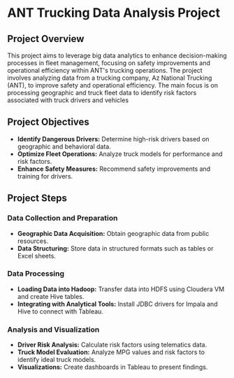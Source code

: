<body>

<h1>ANT Trucking Data Analysis Project</h1>

<h2>Project Overview</h2>
    <p>This project aims to leverage big data analytics to enhance decision-making processes in fleet management, focusing on safety improvements and operational efficiency within ANT's trucking operations. The project involves analyzing data from a trucking company, Az National Trucking (ANT), to improve safety and operational efficiency. The main focus is on processing geographic and truck fleet data to identify risk factors associated with truck drivers and vehicles</p>



  <h2>Project Objectives</h2>
    <ul>
        <li><strong>Identify Dangerous Drivers:</strong> Determine high-risk drivers based on geographic and behavioral data.</li>
        <li><strong>Optimize Fleet Operations:</strong> Analyze truck models for performance and risk factors.</li>
        <li><strong>Enhance Safety Measures:</strong> Recommend safety improvements and training for drivers.</li>
    </ul>

  <h2>Project Steps</h2>

  <h3>Data Collection and Preparation</h3>
    <ul>
        <li><strong>Geographic Data Acquisition:</strong> Obtain geographic data from public resources.</li>
        <li><strong>Data Structuring:</strong> Store data in structured formats such as tables or Excel sheets.</li>
    </ul>

  <h3>Data Processing</h3>
    <ul>
        <li><strong>Loading Data into Hadoop:</strong> Transfer data into HDFS using Cloudera VM and create Hive tables.</li>
        <li><strong>Integrating with Analytical Tools:</strong> Install JDBC drivers for Impala and Hive to connect with Tableau.</li>
    </ul>

  <h3>Analysis and Visualization</h3>
    <ul>
        <li><strong>Driver Risk Analysis:</strong> Calculate risk factors using telematics data.</li>
        <li><strong>Truck Model Evaluation:</strong> Analyze MPG values and risk factors to identify ideal truck models.</li>
        <li><strong>Visualizations:</strong> Create dashboards in Tableau to present findings.</li>
    </ul>

</body>
</html>

